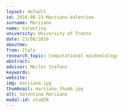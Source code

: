 ```yaml
---
layout: default 
id: 2016-08-23-Marziano-Valentina
surname: Marziano
name: Valentina
university: University of Trento
date: 23/08/2016
aboutme: 
from: Italy
research_topic: Computational epidemiology
abstract: 
advisor: Merler Stefano
keywords: 
website: 
img: marziano.jpg
thumbnail: marziano_thumb.jpg
alt: Valentina Marziano
modal-id: stud38
---
```

